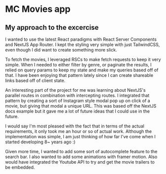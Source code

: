 # MC Movies app

## My approach to the excercise

I wanted to use the latest React paradigms with React Server Components and NextJS App Router. I kept the styling very simple with just TailwindCSS, even though I did want to create something more slick.

To fetch the movies, I leveraged RSCs to make fetch requests to keep it very simple. When I needed to either filter by genre, or paginate the results, I relied on query params to keep my state and make my queries based off of that. I have been enjoying that pattern lately since I can create shareable links based off of client state.

An interesting part of the project for me was learning about NextJS's parallel routes in combination with intercepting routes. I integrated that pattern by creating a sort of Instagram style modal pop up on click of a movie, but giving that modal a unique URL. This was based off the NextJS docs example but it gave me a lot of future ideas that I could use in the future.

I would say I'm most pleased with the fact that in terms of the actual requirements, it only took me an hour or so of actual work. Although the implementation was simple, I am just thinking of how far I've come when I started developing 8~ years ago :)

Given more time, I wanted to add some sort of autocomplete feature to the search bar. I also wanted to add some animations with framer motion. Also would have integrated the Youtube API to try and get the movie trailers to be embedded.
